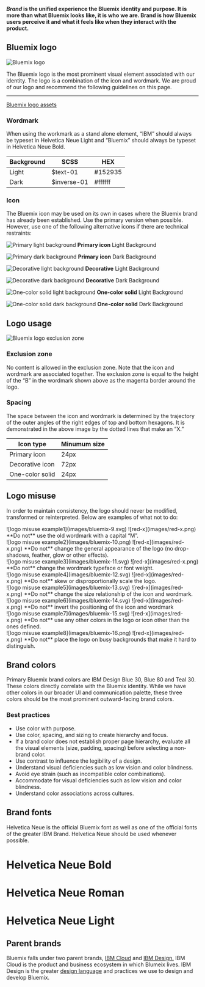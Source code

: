 **_Brand_ is the unified experience the Bluemix identity and purpose. It is more than what Bluemix looks like, it is who we are. Brand is how Bluemix users perceive it and what it feels like when they interact with the product.**

## Bluemix logo
![Bluemix logo](images/bluemix-1.0.svg)

The Bluemix logo is the most prominent visual element associated with our identity. The logo is a combination of the icon and wordmark. We are proud of our logo and recommend the following guidelines on this page.

***
[Bluemix logo assets](https://github.ibm.com/Bluemix/design-kit/blob/master/Bluemix_Logo-Assets.zip?raw=true)

### Wordmark
When using the workmark as a stand alone element, “IBM” should always be typeset in Helvetica Neue Light and “Bluemix” should always be typeset in Helvetica Neue Bold.

| Background | SCSS        | HEX      |
|------------|----------   |----------|
| Light      | $text-01    | #152935  |
| Dark       | $inverse-01 | #ffffff  |


### Icon
The Bluemix icon may be used on its own in cases where the Bluemix brand has already been established. Use the primary version when possible. However, use one of the following alternative icons if there are technical restraints:

<div data-insert-component="ImageGrid" data-dark-bg="2">

  ![Primary light background](images/bluemix-2.svg)
  **Primary icon**
  Light Background

  ![Primary dark background](images/bluemix-3.svg)
  **Primary icon**
  Dark Background
</div>


<div data-insert-component="ImageGrid" data-dark-bg="2,4">

  ![Decorative light background](images/bluemix-4.svg)
  **Decorative**
  Light Background

  ![Decorative dark background](images/bluemix-5.svg)
  **Decorative**
  Dark Background

  ![One-color solid light background](images/bluemix-6.svg)
  **One-color solid**
  Light Background

  ![One-color solid dark background](images/bluemix-7.svg)
  **One-color solid**
  Dark Background
</div>

## Logo usage

![Bluemix logo exclusion zone](images/bluemix-8.svg)
### Exclusion zone
No content is allowed in the exclusion zone. Note that the icon and wordmark are associated together. The exclusion zone is equal to the height of the “B” in the wordmark shown above as the magenta border around the logo.

### Spacing
The space between the icon and wordmark is determined by the trajectory of the outer angles of the right edges of top and bottom hexagons. It is demonstrated in the above image by the dotted lines that make an “X.”

| Icon type      | Minumum size     
|------------    |----------   
| Primary icon   | 24px   
| Decorative icon| 72px
| One-color solid| 24px

## Logo misuse

In order to maintain consistency, the logo should never be modified, transformed or reinterpreted. Below are examples of what not to do:

<div class="image-grid donts">
  <div>
    ![logo misuse example1](images/bluemix-9.svg)
    ![red-x](images/red-x.png) **Do not** use the old wordmark with a capital “M”.
  </div>
  <div>
    ![logo misuse example2](images/bluemix-10.png)
    ![red-x](images/red-x.png) **Do not** change the general appearance of the logo (no drop-shadows, feather, glow or other effects).
  </div>
  <div>
    ![logo misuse example3](images/bluemix-11.svg)
    ![red-x](images/red-x.png) **Do not** change the wordmark typeface or font weight.
  </div>
  <div>
    ![logo misuse example4](images/bluemix-12.svg)
    ![red-x](images/red-x.png) **Do not** skew or disproportionally scale the logo.
  </div>
  <div>
    ![logo misuse example5](images/bluemix-13.svg)
    ![red-x](images/red-x.png) **Do not** change the size relationship of the icon and wordmark.
  </div>
  <div>
    ![logo misuse example6](images/bluemix-14.svg)
    ![red-x](images/red-x.png) **Do not** invert the positioning of the icon and wordmark
  </div>
  <div>
    ![logo misuse example7](images/bluemix-15.svg)
    ![red-x](images/red-x.png) **Do not** use any other colors in the logo or icon other than the ones defined.
  </div>
  <div>
    ![logo misuse example8](images/bluemix-16.png)
    ![red-x](images/red-x.png) **Do not** place the logo on busy backgrounds that make it hard to distinguish.
  </div>
</div>

## Brand colors
Primary Bluemix brand colors are IBM Design Blue 30, Blue 80 and Teal 30. These colors directly correlate with the Bluemix identity. While we have other colors in our broader UI and communication palette, these three colors should be the most prominent outward-facing brand colors.

<div data-insert-component="BrandColors"></div>

### Best practices
* Use color with purpose.
* Use color, spacing, and sizing to create hierarchy and focus.
* If a brand color does not establish proper page hierarchy, evaluate all the visual elements (size, padding, spacing) before selecting a non-brand color.
* Use contrast to influence the legibility of a design.
* Understand visual deficiencies such as low vision and color blindness.
* Avoid eye strain (such as incompatible color combinations).
* Accommodate for visual deficiencies such as low vision and color blindness.
* Understand color associations across cultures.


## Brand fonts
Helvetica Neue is the official Bluemix font as well as one of the official fonts of the greater IBM Brand. Helvetica Neue should be used whenever possible.

# **Helvetica Neue Bold**
# Helvetica Neue Roman
# Helvetica Neue Light

## Parent brands
Bluemix falls under two parent brands, [IBM Cloud](http://www.ibm.com/cloud-computing/) and [IBM Design.](https://www.ibm.com/design/) IBM Cloud is the product and business ecosystem in which Blumeix lives. IBM Design is the greater [design language](https://www.ibm.com/design/language/) and practices we use to design and develop Bluemix.
